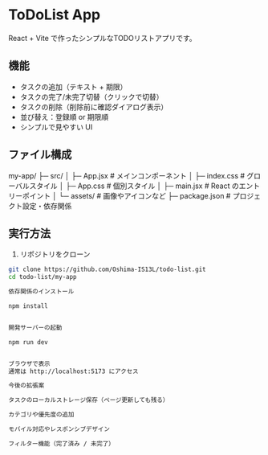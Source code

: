 # ToDoList App

React + Vite で作ったシンプルなTODOリストアプリです。

## 機能

- タスクの追加（テキスト + 期限）
- タスクの完了/未完了切替（クリックで切替）
- タスクの削除（削除前に確認ダイアログ表示）
- 並び替え：登録順 or 期限順
- シンプルで見やすい UI

## ファイル構成


my-app/
├─ src/
│ ├─ App.jsx # メインコンポーネント
│ ├─ index.css # グローバルスタイル
│ ├─ App.css # 個別スタイル
│ ├─ main.jsx # React のエントリーポイント
│ └─ assets/ # 画像やアイコンなど
├─ package.json # プロジェクト設定・依存関係


## 実行方法

1. リポジトリをクローン

```bash
git clone https://github.com/Oshima-IS13L/todo-list.git
cd todo-list/my-app

依存関係のインストール

npm install


開発サーバーの起動

npm run dev


ブラウザで表示
通常は http://localhost:5173 にアクセス

今後の拡張案

タスクのローカルストレージ保存（ページ更新しても残る）

カテゴリや優先度の追加

モバイル対応やレスポンシブデザイン

フィルター機能（完了済み / 未完了）



